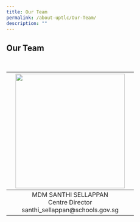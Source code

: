 ```yaml
---
title: Our Team
permalink: /about-uptlc/Our-Team/
description: ""
---
```

## Our Team 

<br>

<table>
<thead>
  <tr>
    <th> </th>
    <th><img src="https://uptlc.moe.edu.sg/wp-content/uploads/2021/11/png-transparent-black-and-white-material-white-frame-angle-white-golden-frame.png-22-287x300.jpg" width="287" height="300"></th>
    <th> </th>
  </tr>
</thead>
<tbody>
  <tr>
    <td> </td>
		<td><center>MDM SANTHI SELLAPPAN <br>Centre Director<br>santhi_sellappan@schools.gov.sg</center></td>
    <td> </td>
  </tr>
</tbody>
</table>


